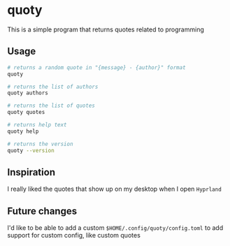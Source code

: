 # quoty

This is a simple program that returns quotes related to programming

## Usage

```sh
# returns a random quote in "{message} - {author}" format
quoty

# returns the list of authors
quoty authors

# returns the list of quotes
quoty quotes

# returns help text
quoty help

# returns the version
quoty --version
```

## Inspiration

I really liked the quotes that show up on my desktop when I open `Hyprland`

## Future changes

I'd like to be able to add a custom `$HOME/.config/quoty/config.toml` to add
support for custom config, like custom quotes
